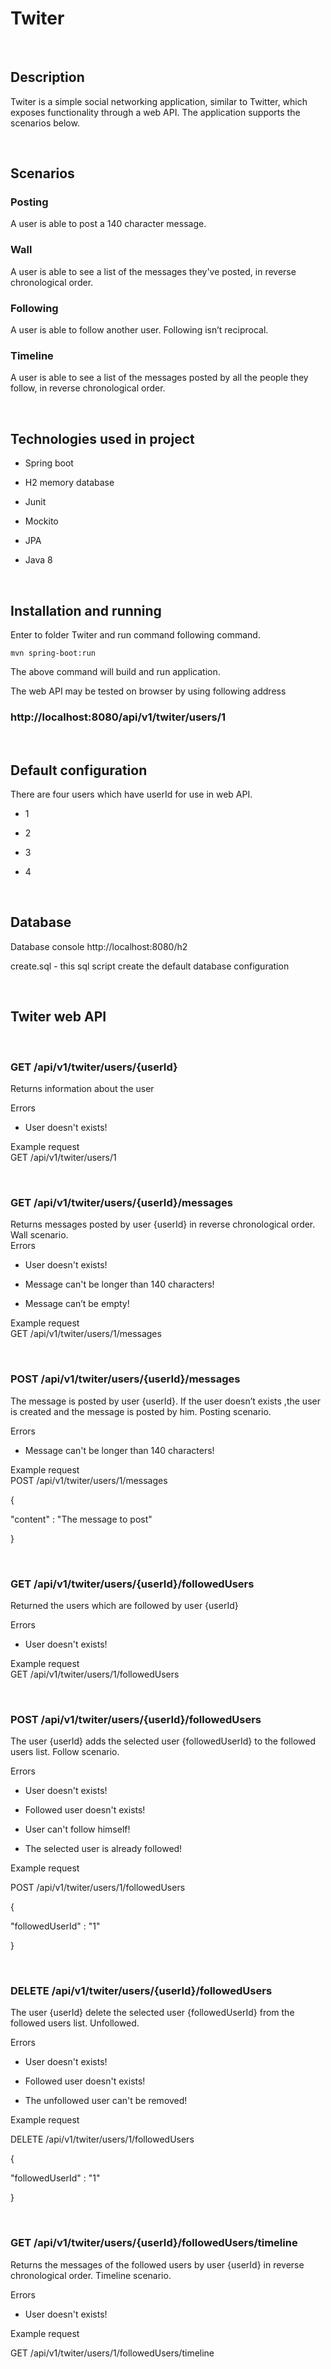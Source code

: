 Twiter
======

 

Description
-----------

Twiter is a simple social networking application, similar to Twitter, which
exposes functionality through a web API. The application supports the scenarios
below.

 

Scenarios
---------

### Posting

A user is able to post a 140 character message.

### Wall

A user is able to see a list of the messages they've posted, in reverse
chronological order.

### Following

A user is able to follow another user. Following isn’t reciprocal.

### Timeline

A user is able to see a list of the messages posted by all the people they
follow, in reverse chronological order.

 

Technologies used in project
----------------------------

-   Spring boot

-   H2 memory database

-   Junit

-   Mockito

-   JPA

-   Java 8

 

Installation and running
------------------------

Enter to folder Twiter and run command following command.

~~~~~~~~~~~~~~~~~~~~~~~~~~~~~~~~~~~~~~~~~~~~~~~~~~~~~~~~~~~~~~~~~~~~~~~~~~~~~~~~
mvn spring-boot:run
~~~~~~~~~~~~~~~~~~~~~~~~~~~~~~~~~~~~~~~~~~~~~~~~~~~~~~~~~~~~~~~~~~~~~~~~~~~~~~~~

The above command will build and run application.

The web API may be tested on browser by using following address

### http://localhost:8080/api/v1/twiter/users/1

 

Default configuration
---------------------

There are four users which have userId for use in web API.

-   1

-   2

-   3

-   4

 

Database
--------

Database console http://localhost:8080/h2

create.sql - this sql script create the default database configuration

 

Twiter web API
--------------

 

### GET /api/v1/twiter/users/{userId}

Returns information about the user

Errors

-   User doesn't exists!

Example request  
GET /api/v1/twiter/users/1

 

### GET /api/v1/twiter/users/{userId}/messages

Returns messages posted by user {userId} in reverse chronological order. Wall
scenario.  
Errors

-   User doesn't exists!

-   Message can't be longer than 140 characters!

-   Message can’t be empty!

Example request  
GET /api/v1/twiter/users/1/messages

 

### POST /api/v1/twiter/users/{userId}/messages

The message is posted by user {userId}. If the user doesn’t exists ,the user is
created and the message is posted by him. Posting scenario.

Errors

-   Message can't be longer than 140 characters!

Example request  
POST /api/v1/twiter/users/1/messages

{

"content" : "The message to post"

}

 

### GET /api/v1/twiter/users/{userId}/followedUsers

Returned the users which are followed by user {userId}

Errors

-   User doesn't exists!

Example request  
GET /api/v1/twiter/users/1/followedUsers

 

### POST /api/v1/twiter/users/{userId}/followedUsers

The user {userId} adds the selected user {followedUserId} to the followed users
list. Follow scenario.

Errors

-   User doesn't exists!

-   Followed user doesn't exists!

-   User can't follow himself!

-   The selected user is already followed!

Example request

POST /api/v1/twiter/users/1/followedUsers

{

"followedUserId" : "1"

}

 

### DELETE /api/v1/twiter/users/{userId}/followedUsers

The user {userId} delete the selected user {followedUserId} from the followed
users list. Unfollowed.

Errors

-   User doesn't exists!

-   Followed user doesn't exists!

-   The unfollowed user can't be removed!

Example request

DELETE /api/v1/twiter/users/1/followedUsers

{

"followedUserId" : "1"

}

 

### GET /api/v1/twiter/users/{userId}/followedUsers/timeline

Returns the messages of the followed users by user {userId} in reverse
chronological order. Timeline scenario.

Errors

-   User doesn't exists!

Example request

GET /api/v1/twiter/users/1/followedUsers/timeline

 

 
